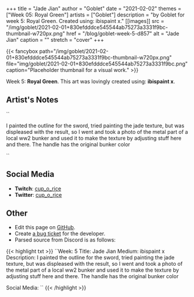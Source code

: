 +++
title =       "Jade Jian"
author =      "Goblet"
date =        "2021-02-02"
themes =      ["Week 05: Royal Green"]
artists =     ["Goblet"]
description = "by Goblet for week 5: Royal Green. Created using: ibispaint x."
[[images]]
      src = "/img/goblet/2021-02-01+830efdddce545544ab75273a3331f9bc-thumbnail-w720px.png"
      href = "/blog/goblet-week-5-d857"
      alt = "Jade Jian"
      caption = ""
      stretch = "cover"
+++


{{< fancybox path="/img/goblet/2021-02-01+830efdddce545544ab75273a3331f9bc-thumbnail-w720px.png" file="img/goblet/2021-02-01+830efdddce545544ab75273a3331f9bc.png" caption="Placeholder thumbnail for a visual work." >}}


Week 5: **Royal Green**. This art was lovingly created using: **ibispaint x**.

## Artist's Notes

``

I painted the outline for the sword, tried painting the jade texture, but was displeased with the result, so I went and took a photo of the metal part of a local ww2 bunker and used it to make the texture by adjusting stuff here and there. The handle has the original bunker color

``

## Social Media

- **Twitch**: <a href='https://twitch.tv/cup_o_rice' target='_blank'>cup_o_rice</a>
- **Twitter**: <a href='https://twitter.com/cup_o_rice' target='_blank'>cup_o_rice</a>

## Other

- Edit this page on [GitHub](https://github.com/teaminkling/web-refresh/edit/main/content/blog/goblet-week-5-d857.md).
- Create [a bug ticket](https://github.com/teaminkling/web-refresh/issues/new?assignees=&labels=bug&template=problem-report.md&title=) for the developer.
- Parsed source from Discord is as follows:

{{< highlight txt >}}
``Week: 5
Title:  Jade Jian
Medium:  ibispaint x 
Description: I painted the outline for the sword, tried painting the jade texture, but was displeased with the result, so I went and took a photo of the metal part of a local ww2 bunker and used it to make the texture by adjusting stuff here and there. The handle has the original bunker color

Social Media:
``
{{< /highlight >}}